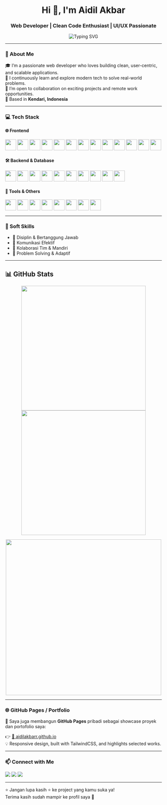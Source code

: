 <!-- HEADER -->
<h1 align="center">Hi 👋, I'm Aidil Akbar</h1>
<h3 align="center">Web Developer | Clean Code Enthusiast | UI/UX Passionate</h3>

<p align="center">
  <img src="https://readme-typing-svg.herokuapp.com?font=Fira+Code&size=20&pause=1000&color=00BFFF&center=true&vCenter=true&width=500&lines=Frontend+%7C+Backend+Developer;Love+React%2C+Next%2C+Laravel%2C+Vue+Inertia;Always+Learning+%F0%9F%9A%80" alt="Typing SVG" />
</p>

---

### 🚀 About Me

🎓 I’m a passionate web developer who loves building clean, user-centric, and scalable applications.  
🧠 I continuously learn and explore modern tech to solve real-world problems.  
🤝 I’m open to collaboration on exciting projects and remote work opportunities.  
📍 Based in **Kendari, Indonesia**

---

### 💻 Tech Stack

#### 🌐 Frontend
<p>
  <img src="https://img.shields.io/badge/HTML5-E34F26?style=for-the-badge&logo=html5&logoColor=white" height="35"/>
  <img src="https://img.shields.io/badge/CSS3-1572B6?style=for-the-badge&logo=css3&logoColor=white" height="35"/>
  <img src="https://img.shields.io/badge/JavaScript-F7DF1E?style=for-the-badge&logo=javascript&logoColor=black" height="35"/>
  <img src="https://img.shields.io/badge/TypeScript-007ACC?style=for-the-badge&logo=typescript&logoColor=white" height="35"/>
  <img src="https://img.shields.io/badge/React-61DAFB?style=for-the-badge&logo=react&logoColor=black" height="35"/>
  <img src="https://img.shields.io/badge/Next.js-000000?style=for-the-badge&logo=nextdotjs&logoColor=white" height="35"/>
  <img src="https://img.shields.io/badge/Vue.js-4FC08D?style=for-the-badge&logo=vue.js&logoColor=white" height="35"/>
  <img src="https://img.shields.io/badge/Inertia.js-1e1e1e?style=for-the-badge&logo=javascript&logoColor=white" height="35"/>
  <img src="https://img.shields.io/badge/TailwindCSS-38B2AC?style=for-the-badge&logo=tailwind-css&logoColor=white" height="35"/>
  <img src="https://img.shields.io/badge/Bootstrap-563D7C?style=for-the-badge&logo=bootstrap&logoColor=white" height="35"/>
  <img src="https://img.shields.io/badge/Sass-CC6699?style=for-the-badge&logo=sass&logoColor=white" height="35"/>
  <img src="https://img.shields.io/badge/Vite-646CFF?style=for-the-badge&logo=vite&logoColor=white" height="35"/>
  <img src="https://img.shields.io/badge/Webpack-8DD6F9?style=for-the-badge&logo=webpack&logoColor=black" height="35"/>
</p>

#### 🛠️ Backend & Database
<p>
  <img src="https://img.shields.io/badge/Node.js-339933?style=for-the-badge&logo=node.js&logoColor=white" height="35"/>
  <img src="https://img.shields.io/badge/Express.js-000000?style=for-the-badge&logo=express&logoColor=white" height="35"/>
  <img src="https://img.shields.io/badge/Laravel-F55247?style=for-the-badge&logo=laravel&logoColor=white" height="35"/>
  <img src="https://img.shields.io/badge/MySQL-4479A1?style=for-the-badge&logo=mysql&logoColor=white" height="35"/>
  <img src="https://img.shields.io/badge/PostgreSQL-316192?style=for-the-badge&logo=postgresql&logoColor=white" height="35"/>
  <img src="https://img.shields.io/badge/Prisma-2D3748?style=for-the-badge&logo=prisma&logoColor=white" height="35"/>
  <img src="https://img.shields.io/badge/Sequelize-52B0E7?style=for-the-badge&logo=sequelize&logoColor=white" height="35"/>
  <img src="https://img.shields.io/badge/JWT-000000?style=for-the-badge&logo=jsonwebtokens&logoColor=white" height="35"/>
  <img src="https://img.shields.io/badge/OAuth-3C3C3C?style=for-the-badge&logo=oauth&logoColor=white" height="35"/>
  <img src="https://img.shields.io/badge/RESTful_API-6DB33F?style=for-the-badge&logo=spring&logoColor=white" height="35"/>
</p>

#### 🧰 Tools & Others
<p>
  <img src="https://img.shields.io/badge/NPM-CB3837?style=for-the-badge&logo=npm&logoColor=white" height="35"/>
  <img src="https://img.shields.io/badge/Axios-5A29E4?style=for-the-badge&logo=axios&logoColor=white" height="35"/>
  <img src="https://img.shields.io/badge/ESLint-4B32C3?style=for-the-badge&logo=eslint&logoColor=white" height="35"/>
  <img src="https://img.shields.io/badge/Prettier-F7B93E?style=for-the-badge&logo=prettier&logoColor=black" height="35"/>
  <img src="https://img.shields.io/badge/Figma-F24E1E?style=for-the-badge&logo=figma&logoColor=white" height="35"/>
  <img src="https://img.shields.io/badge/Git-F05032?style=for-the-badge&logo=git&logoColor=white" height="35"/>
  <img src="https://img.shields.io/badge/GitHub-181717?style=for-the-badge&logo=github&logoColor=white" height="35"/>
  <img src="https://img.shields.io/badge/VSCode-007ACC?style=for-the-badge&logo=visual-studio-code&logoColor=white" height="35"/>
</p>

---

### 🧠 Soft Skills
- 🎯 Disiplin & Bertanggung Jawab  
- 📢 Komunikasi Efektif  
- 🤝 Kolaborasi Tim & Mandiri  
- 🧩 Problem Solving & Adaptif  

---

## 📊 GitHub Stats

<p align="center">
  <img src="https://github-readme-stats.vercel.app/api?username=aidilakbarr&show_icons=true&theme=radical" width="400"/>
  <img src="https://github-readme-streak-stats.herokuapp.com?user=aidilakbarr&theme=radical" width="400"/>
</p>

<p align="center">
  <img src="https://github-readme-stats.vercel.app/api/top-langs/?username=aidilakbarr&layout=compact&theme=radical" width="500"/>
</p>

---

### 🌐 GitHub Pages / Portfolio

📌 Saya juga membangun **GitHub Pages** pribadi sebagai showcase proyek dan portofolio saya:

👉 [🔗 aidilakbarr.github.io](https://aidilakbarr.github.io)  
💡 Responsive design, built with TailwindCSS, and highlights selected works.

---

### 📫 Connect with Me

<p align="left">
  <a href="mailto:akbaraidil464@gmail.com"><img src="https://img.shields.io/badge/Email-D14836?style=for-the-badge&logo=gmail&logoColor=white"/></a>
  <a href="https://www.linkedin.com/in/aidil-akbar-70748a2a3"><img src="https://img.shields.io/badge/LinkedIn-blue?style=for-the-badge&logo=linkedin&logoColor=white" /></a>
  <a href="https://aidilakbarr.github.io"><img src="https://img.shields.io/badge/Portfolio-000?style=for-the-badge&logo=firefox-browser&logoColor=white"/></a>
</p>

---

⭐️ Jangan lupa kasih ⭐️ ke project yang kamu suka ya!  
Terima kasih sudah mampir ke profil saya 🙏
